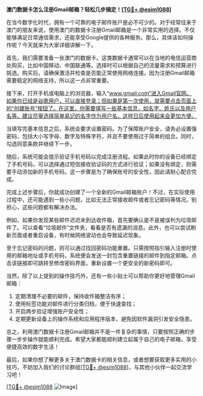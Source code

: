 **澳门数据卡怎么注册Gmail邮箱？轻松几步搞定！[[TG💪+ @esim1088](https://t.me/s/esim1088)]**

在当今数字化时代，拥有一个可靠的电子邮件账户是必不可少的。对于经常往来于澳门的朋友来说，使用澳门的数据卡注册Gmail邮箱是一个非常实用的选择。不仅能够满足日常通信需求，还能享受Google提供的各种服务。那么，具体该如何操作呢？今天就来为大家详细讲解一下。

首先，我们需要准备一张澳门的数据卡。这类数据卡通常可以在当地的电信运营商处购买，比如中国移动、中国联通等。选择时可以根据自己的流量需求和预算进行挑选。购买后，请确保激活并检查是否能正常使用网络连接。因为注册Gmail邮箱需要稳定的网络支持，所以这一点非常重要。

接下来，打开手机或电脑上的浏览器，输入“www.gmail.com”进入Gmail官网。如果你已经是谷歌用户，可以直接登录；但如果是第一次使用，就需要点击页面上的“创建账号”按钮了。在这里，你需要填写一些基本信息，如名字、姓氏以及用户名等。建议尽量选择简单易记的名字作为用户名，这样日后使用起来会更加方便。

当填写完基本信息之后，系统会要求设置密码。为了保障账户安全，请务必设置强密码，包括大小写字母、数字及特殊字符，并且不要使用过于简单的组合。同时，勾选同意条款并继续下一步。

随后，系统可能会提示验证手机号码以完成注册流程。如果此时你的设备已经绑定了手机号码，可以选择通过短信接收验证码的方式进行验证；如果没有绑定，则需要手动添加新的手机号码。这一步骤是为了确保账号的安全性，因此请耐心配合完成。

完成上述步骤后，你就成功创建了一个全新的Gmail邮箱账户！不过，在实际使用过程中，还可能遇到一些小问题，比如无法正常接收邮件或者忘记密码等情况。别担心，这些问题都有解决办法。

例如，如果你发现某些邮件迟迟未到达收件箱，首先要确认是不是被误判为垃圾邮件了。可以查看“垃圾邮件”文件夹，看看是否有遗漏的消息。此外，也可以尝试刷新页面或者重启设备，有时候网络波动也会导致延迟现象。

至于忘记密码的问题，则可以通过找回密码功能重置。只需按照指引输入注册时使用的邮箱地址或手机号码，系统便会发送一封包含重置链接的邮件到指定邮箱。点击该链接即可跳转至修改密码界面，重新设置一个更安全的新密码即可。

当然，除了以上提到的操作技巧外，还有一些小贴士可以帮助你更好地管理Gmail邮箱：

1. 定期清理不必要的邮件，保持收件箱整洁有序；
2. 使用标签功能对邮件进行分类归档，便于快速查找；
3. 开启两步验证增强账户安全性；
4. 定期更新设备上的操作系统和应用程序版本，避免因软件漏洞引发安全隐患。

总之，利用澳门数据卡注册Gmail邮箱并不是一件复杂的事情，只要按照正确的步骤一步步操作就能顺利完成。希望大家都能顺利建立起属于自己的电子邮箱，享受便捷高效的数字生活！

最后，如果你想了解更多关于澳门数据卡的相关信息，或者想要获取更多实用的小技巧，不妨加入我们的讨论群组[[TG💪+ @esim1088](https://t.me/s/esim1088)]，与其他小伙伴一起交流学习吧！

[[TG💪+ @esim1088](https://t.me/s/esim1088) ![Image](https://i.postimg.cc/4NQfJmqS/Snipaste-2025-05-13-00-14-12.png)]